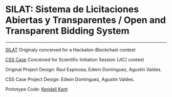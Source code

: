 # SILAT: Sistema de Licitaciones Abiertas y Transparentes / Open and Transparent Bidding System
-----------------------------------------------------------------
[SILAT](/SILAT) Originaly conceived for a Hackaton-Blockchain contest

[CSS Case](/CSSCASE) Conceived for Scientific Initiation Session (JIC) contest

Original Project Design: Raul Espinosa, Edwin Dominguez, Agustin Valdes.

CSS Case Project Design: Edwin Dominguez, Agustin Valdes.

Prototype Code: [Kendall Kant](https://github.com/lKrayola)
